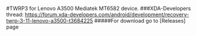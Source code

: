 #TWRP3 for Lenovo A3500 Mediatek MT6582 device.
###XDA-Developers thread: https://forum.xda-developers.com/android/development/recovery-twrp-3-11-lenovo-a3500-t3684225
#####For download go to [Releases] page
